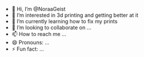 - 👋 Hi, I’m @NoraaGeist
- 👀 I’m interested in 3d printing and getting better at it
- 🌱 I’m currently learning how to fix my prints
- 💞️ I’m looking to collaborate on ...
- 📫 How to reach me ...
- 😄 Pronouns: ...
- ⚡ Fun fact: ...

<!---
NoraaGeist/NoraaGeist is a ✨ special ✨ repository because its `README.md` (this file) appears on your GitHub profile.
You can click the Preview link to take a look at your changes.
--->
